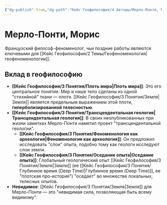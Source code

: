 ```yaml
---
{"dg-publish":true,"dg-path":"Кейс Геофилософия/4 Авторы/Мерло-Понти, Морис","permalink":"/kejs-geofilosofiya/4-avtory/merlo-ponti-moris/","dgShowLocalGraph":true}
---
```


# Мерло-Понти, Морис

Французский философ-феноменолог, чьи поздние работы являются ключевыми для [[Кейс Геофилософия/2 Темы/Геофеноменология\|геофеноменологии]].

## Вклад в геофилософию
- **[[Кейс Геофилософия/3 Понятия/Плоть мира\|Плоть мира]]**: Это его центральное понятие. Мир и наше тело сделаны из одной "стихийной" ткани — плоти. [[Кейс Геофилософия/3 Понятия/Земля\|Земля]] является предельным выражением этой плоти, **гиперболизированной телесностью**.
- **[[Кейс Геофилософия/3 Понятия/Трансцендентальная геология\|Трансцендентальная геология]]**: В своих неопубликованных при жизни заметках Мерло-Понти наметил проект "трансцендентальной геологии".
    - **[[Кейс Геофилософия/3 Понятия/Феноменология как археология\|Феноменология как археология]]**: Он предложил исследовать "слои" опыта, подобно тому как геологи исследуют слои земли.
    - **[[Кейс Геофилософия/3 Понятия/Оседание опыта\|Оседание опыта]]**: Глобальный геологический опыт [[Кейс Геофилософия/3 Понятия/Земля\|Земли]] (ее [[Кейс Геофилософия/3 Понятия/Глубинное время (Deep Time)\|Глубинное время (Deep Time)]], ее "плотская про-история") "оседает" во множестве локальных, телесных опытов.
- **Невидимое**: [[Кейс Геофилософия/3 Понятия/Земля\|Земля]] для Мерло-Понти — это "невидимая сила, позволяющая быть всему видимому".